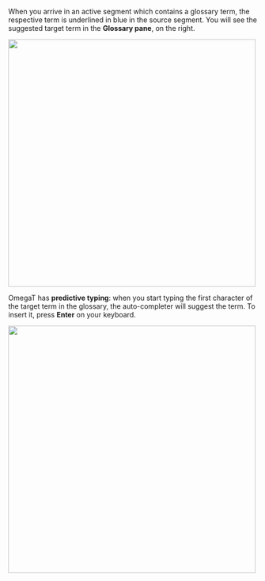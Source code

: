When you arrive in an active segment which contains a glossary term, the respective term is underlined in blue in the source segment. 
You will see the suggested target term in the **Glossary pane**, on the right.

[<img src="/lib/exe/fetch.php?w=500&amp;tok=4c9a4d&amp;media=ug:20_glossary_term.jpg" class="media" alt="" width="500" />](/lib/exe/detail.php?id=ug%3Aomt-glos-ins&amp;media=ug:20_glossary_term.jpg)

OmegaT has **predictive typing**: when you start typing the first character of the target term in the glossary, the auto-completer will suggest the term. To insert it, press **Enter** on your keyboard.

[<img src="/lib/exe/fetch.php?w=500&amp;tok=b4d4c2&amp;media=ug:21_predictive_typing.jpg" class="media" alt="" width="500" />](/lib/exe/detail.php?id=ug%3Aomt-glos-ins&amp;media=ug:21_predictive_typing.jpg)

